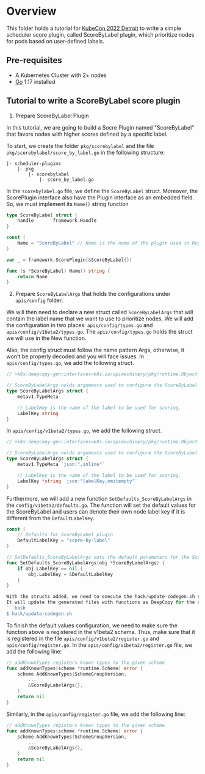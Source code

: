# Overview

This folder holds a tutorial for [KubeCon 2022 Detroit](https://events.linuxfoundation.org/kubecon-cloudnativecon-north-america/) to write a simple scheduler score plugin, called ScoreByLabel plugin, which prioritize nodes for pods based on user-defined labels.

## Pre-requisites
- A Kubernetes Cluster with 2+ nodes
- [Go](https://golang.org/doc/install) 1.17 installed

## Tutorial to write a ScoreByLabel score plugin
1. Prepare ScoreByLabel Plugin

In this tutorial, we are going to build a Socre Plugin named "ScoreByLabel" that favors nodes with higher scores defined by a specific label.

To start, we create the folder `pkg/scorebylabel` and the file `pkg/scorebylabel/score_by_label.go` in the following structure:

```tree
|- scheduler-plugins
    |- pkg
        |- scorebylabel
            |- score_by_label.go
```
In the `scorebylabel.go` file, we define the `ScoreByLabel` struct. Moreover, the ScorePlugin interface also have the Plugin interface as an embedded field. 
So, we must implement its `Name()` string function
```go
type ScoreByLabel struct {
    handle       framework.Handle
}

const (
    Name = "ScoreByLabel" // Name is the name of the plugin used in Registry and configurations.
)

var _ = framework.ScorePlugin(&ScoreByLabel{})

func (s *ScoreByLabel) Name() string {
    return Name
}
```

2. Prepare `ScoreByLabelArgs` that holds the configurations under `apis/config` folder.

We will then need to declare a new struct called `ScoreByLabelArgs` that will contain the label name that we want to use to prioritize nodes.
We will add the configuration in two places: `apis/config/types.go` and `apis/config/v1beta2/types.go`. 
The `apis/config/types.go` holds the struct we will use in the New function.

Also, the config struct must follow the name pattern <Plugin Name>Args, otherwise, it won't be properly decoded and you will face issues.
In `apis/config/types.go`, we add the following struct.
```Go
// +k8s:deepcopy-gen:interfaces=k8s.io/apimachinery/pkg/runtime.Object

// ScoreByLabelArgs holds arguments used to configure the ScoreByLabel plugin.
type ScoreByLabelArgs struct {
	metav1.TypeMeta

	// LabelKey is the name of the label to be used for scoring.
	LabelKey string
}
```

In `apis/config/v1beta2/types.go`, we add the following struct.
```go
// +k8s:deepcopy-gen:interfaces=k8s.io/apimachinery/pkg/runtime.Object

// ScoreByLabelArgs holds arguments used to configure the ScoreByLabel plugin.
type ScoreByLabelArgs struct {
	metav1.TypeMeta `json:",inline"`

	// LabelKey is the name of the label to be used for scoring.
	LabelKey *string `json:"labelKey,omitempty"`
}
```

Furthermore, we will add a new function `SetDefaults_ScoreByLabelArgs` in the `config/v1beta2/defaults.go`. 
The function will set the default values for the ScoreByLabel and users can denote their own node label key if 
it is different from the `DefaultLabelKey`.

```go
const (
	// Defaults for ScoreByLabel plugin
	DefaultLabelKey = "score-by-label"
)

// SetDefaults_ScoreByLabelArgs sets the default parameters for the ScoreByLabel plugin
func SetDefaults_ScoreByLabelArgs(obj *ScoreByLabelArgs) {
	if obj.LabelKey == nil {
		obj.LabelKey = &DefaultLabelKey
	}
}

With the structs added, we need to execute the hack/update-codegen.sh script. 
It will update the generated files with functions as DeepCopy for the added structures.
```bash
$ hack/update-codegen.sh
```

To finish the default values configuration, we need to make sure the function above is registered in the v1beta2 schema. 
Thus, make sure that it is registered in the file `apis/config/v1beta2/register.go` and `apis/config/register.go`.
In the `apis/config/v1beta2/register.go` file, we add the following line:
```go
// addKnownTypes registers known types to the given scheme
func addKnownTypes(scheme *runtime.Scheme) error {
	scheme.AddKnownTypes(SchemeGroupVersion,
		...
		&ScoreByLabelArgs{},
	)
	return nil
}
```

Similarly, in the `apis/config/register.go` file, we add the following line:
```go
// addKnownTypes registers known types to the given scheme
func addKnownTypes(scheme *runtime.Scheme) error {
	scheme.AddKnownTypes(SchemeGroupVersion,
		...
		&ScoreByLabelArgs{},
	)
	return nil
}
```

